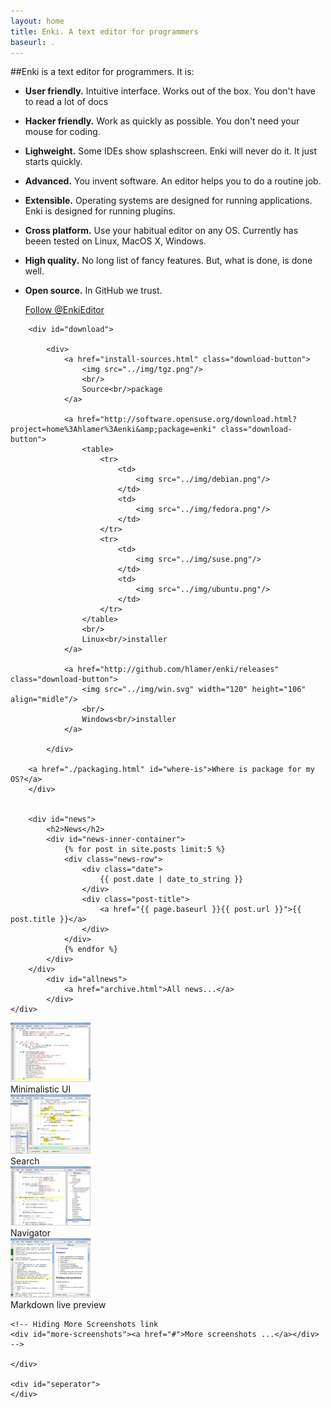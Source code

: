 ```yaml
---
layout: home
title: Enki. A text editor for programmers
baseurl: .
---
```


<div class="content-row-1" markdown="1">
##Enki is a text editor for programmers. It is:

* **User friendly.** Intuitive interface. Works out of the box. You don't have to read a lot of docs
* **Hacker friendly.** Work as quickly as possible. You don't need your mouse for coding.
* **Lighweight.** Some IDEs show splashscreen. Enki will never do it. It just starts quickly.
* **Advanced.** You invent software. An editor helps you to do a routine job.
* **Extensible.** Operating systems are designed for running applications. Enki is designed for running plugins.
* **Cross platform.** Use your habitual editor on any OS. Currently has beeen tested on Linux, MacOS X, Windows.
* **High quality.** No long list of fancy features. But, what is done, is done well.
* **Open source.** In GitHub we trust.

    <div id="social-buttons">
        <div id="twitter">
            <a href="https://twitter.com/EnkiEditor" class="twitter-follow-button" data-show-count="false" data-size="large" data-show-screen-name="false">Follow @EnkiEditor</a>
        </div>

    <!-- Hiding Facebook button
        <div id="facebook">
            <a href="http://www.facebook.com/sharer.php?u=http://enki-editor.org/"><img src="./img/facebook.png" title="Share enki editor on Facebook" alt="Share enki editor on Facebook"></a>
        </div>
        -->

    </div>
</div>

<div id="content-row-2">
    <div id="left-col">


        <div id="download">

            <div>
                <a href="install-sources.html" class="download-button">
                    <img src="../img/tgz.png"/>
                    <br/>
                    Source<br/>package
                </a>

                <a href="http://software.opensuse.org/download.html?project=home%3Ahlamer%3Aenki&amp;package=enki" class="download-button">
                    <table>
                        <tr>
                            <td>
                                <img src="../img/debian.png"/>
                            </td>
                            <td>
                                <img src="../img/fedora.png"/>
                            </td>
                        </tr>
                        <tr>
                            <td>
                                <img src="../img/suse.png"/>
                            </td>
                            <td>
                                <img src="../img/ubuntu.png"/>
                            </td>
                        </tr>
                    </table>
                    <br/>
                    Linux<br/>installer
                </a>

                <a href="http://github.com/hlamer/enki/releases" class="download-button">
                    <img src="../img/win.svg" width="120" height="106" align="midle"/>
                    <br/>
                    Windows<br/>installer
                </a>

            </div>

        <a href="./packaging.html" id="where-is">Where is package for my OS?</a>
        </div>


        <div id="news">
            <h2>News</h2>
            <div id="news-inner-container">
                {% for post in site.posts limit:5 %}
                <div class="news-row">
                    <div class="date">
                        {{ post.date | date_to_string }}
                    </div>
                    <div class="post-title">
                        <a href="{{ page.baseurl }}{{ post.url }}">{{ post.title }}</a>
                    </div>
                </div>
                {% endfor %}
            </div>
        </div>
            <div id="allnews">
                <a href="archive.html">All news...</a>
            </div>
    </div>


<div id="screenshot-container">
     <div class="screenshot-row">
       <div class="screenshot">
            <a href="screenshots/minimal.png" rel="lightbox[screenshots]" title="Minimalistic UI">
                <img src="screenshots/preview/minimal.png" class="fancy-border" /></a><br />
            Minimalistic UI
        </div>
        <div class="screenshot">
            <a href="screenshots/search.png" rel="lightbox[screenshots]" title="Search">
                <img src="screenshots/preview/search.png" class="fancy-border" /></a><br />
            Search
        </div>
    </div>
    <div class="screenshot-row">
        <div class="screenshot">
            <a href="screenshots/navigator.png" rel="lightbox[screenshots]" title="Navigator">
                <img src="screenshots/preview/navigator.png" class="fancy-border" /></a><br />
            Navigator
        </div>
        <div class="screenshot">
            <a href="screenshots/markdown-preview.png" rel="lightbox[screenshots]" title="Markdown live preview">
                <img src="screenshots/preview/markdown-preview.png" class="fancy-border" /></a><br />
            Markdown live preview
        </div>
    </div>

    <!-- Hiding More Screenshots link
    <div id="more-screenshots"><a href="#">More screenshots ...</a></div>
    -->

    </div>

    <div id="seperator">
    </div>

</div>
